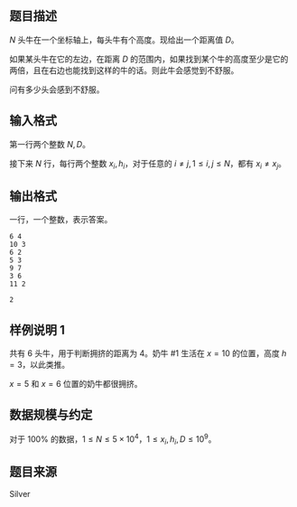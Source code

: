 

## 题目描述

$N$ 头牛在一个坐标轴上，每头牛有个高度。现给出一个距离值 $D$。

如果某头牛在它的左边，在距离 $D$ 的范围内，如果找到某个牛的高度至少是它的两倍，且在右边也能找到这样的牛的话。则此牛会感觉到不舒服。

问有多少头会感到不舒服。

## 输入格式

第一行两个整数 $N,D$。

接下来 $N$ 行，每行两个整数 $x_i,h_i$，对于任意的 $i\not=j,1\leq i,j\leq N$，都有 $x_i\not=x_j$。

## 输出格式

一行，一个整数，表示答案。

```input1
6 4
10 3
6 2
5 3
9 7
3 6
11 2
```

```output1
2
```

## 样例说明 1

共有 $6$ 头牛，用于判断拥挤的距离为 $4$。奶牛 #$1$ 生活在 $x=10$ 的位置，高度 $h=3$，以此类推。

$x=5$ 和 $x=6$ 位置的奶牛都很拥挤。

## 数据规模与约定

对于 $100\%$ 的数据，$1\leq N\leq 5\times 10^4$，$1\leq x_i,h_i,D\leq 10^9$。

## 题目来源

Silver